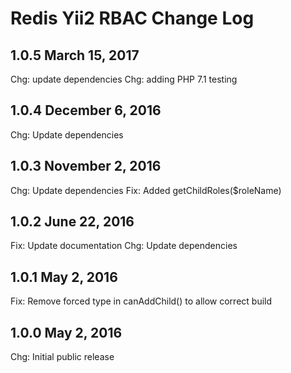 Redis Yii2 RBAC Change Log
==========================


1.0.5 March 15, 2017
--------------------

Chg: update dependencies
Chg: adding PHP 7.1 testing

1.0.4 December 6, 2016
----------------------

Chg: Update dependencies

1.0.3 November 2, 2016
----------------------

Chg: Update dependencies
Fix: Added getChildRoles($roleName)

1.0.2 June 22, 2016
-------------------

Fix: Update documentation
Chg: Update dependencies

1.0.1 May 2, 2016
-----------------

Fix: Remove forced type in canAddChild() to allow correct build

1.0.0 May 2, 2016
-----------------

Chg: Initial public release
